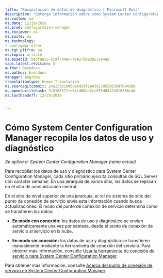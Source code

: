 ```yaml
---
title: "Recopilación de datos de diagnóstico | Microsoft Docs"
description: "Obtenga información sobre cómo System Center Configuration Manager recopila datos de uso y diagnóstico sobre sí mismo."
ms.custom: na
ms.date: 12/29/2016
ms.prod: configuration-manager
ms.reviewer: na
ms.suite: na
ms.technology:
- configmgr-other
ms.tgt_pltfrm: na
ms.topic: article
ms.assetid: becfa825-b19f-448c-ab82-bb929255e4ae
caps.latest.revision: 5
author: Brenduns
ms.author: brenduns
manager: angrobe
translationtype: Human Translation
ms.sourcegitcommit: 24a233516058e645df2a43623855665b97b041b0
ms.openlocfilehash: 9c0165212fe34f460be2ce870d0542b616f3bc4d
ms.lasthandoff: 12/29/2016


---
```

# <a name="how-diagnostics-and-usage-data-is-collected-by-system-center-configuration-manager"></a>Cómo System Center Configuration Manager recopila los datos de uso y diagnóstico

*Se aplica a: System Center Configuration Manager (rama actual)*

Para recopilar los datos de uso y diagnóstico para System Center Configuration Manager, cada sitio primario ejecuta consultas de SQL Server con carácter semanal. En una jerarquía de varios sitio, los datos se replican en el sitio de administración central.  

En el sitio de nivel superior de una jerarquía, el rol de sistema de sitio del punto de conexión de servicio envía esta información cuando busca actualizaciones. El modo del punto de conexión de servicio determina cómo se transfieren los datos:  

-   **En modo con conexión:** los datos de uso y diagnóstico se envían automáticamente una vez por semana, desde el punto de conexión de servicio al servicio en la nube.  

-   **En modo sin conexión:** los datos de uso y diagnóstico se transfieren manualmente mediante la herramienta de conexión del servicio. Para obtener más información, consulte [Usar la herramienta de conexión de servicio para System Center Configuration Manager](../../../core/servers/manage/use-the-service-connection-tool.md).  

Para obtener más información, consulte [Acerca del punto de conexión de servicio en System Center Configuration Manager](../../../core/servers/deploy/configure/about-the-service-connection-point.md).  

